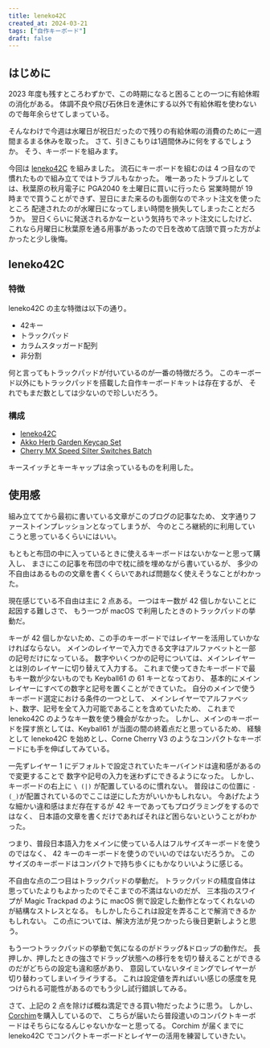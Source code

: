 ```yaml
---
title: leneko42C 
created_at: 2024-03-21
tags: ["自作キーボード"]
draft: false
---
```


## はじめに

2023 年度も残すところわずかで、この時期になると困ることの一つに有給休暇の消化がある。
体調不良や飛び石休日を連休にする以外で有給休暇を使わないので毎年余らせてしまっている。

そんなわけで今週は水曜日が祝日だったので残りの有給休暇の消費のために一週間まるまる休みを取った。
さて、引きこもりは1週間休みに何をするでしょうか。
そう、キーボードを組みます。

今回は [leneko42C](https://booth.pm/ja/items/4790055) を組みました。
流石にキーボードを組むのは 4 つ目なので慣れたもので組み立てではトラブルもなかった。
唯一あったトラブルとしては、秋葉原の秋月電子に PGA2040 を土曜日に買いに行ったら
営業時間が 19 時までで買うことができず、翌日にまた来るのも面倒なのでネット注文を使ったところ
配達されたのが水曜日になってしまい時間を損失してしまったことだろうか。
翌日くらいに発送されるかなーという気持ちでネット注文にしたけど、
これなら月曜日に秋葉原を通る用事があったので日を改めて店頭で買った方がよかったと少し後悔。

## leneko42C

### 特徴

leneko42C の主な特徴は以下の通り。

- 42キー
- トラックパッド
- カラムスタッガード配列
- 非分割

何と言ってもトラックパッドが付いているのが一番の特徴だろう。
このキーボード以外にもトラックパッドを搭載した自作キーボードキットは存在するが、
それでもまだ数としては少ないので珍しいだろう。

### 構成

- [leneko42C](https://booth.pm/ja/items/4790055)
- [Akko Herb Garden Keycap Set](https://shop.yushakobo.jp/products/5684?_pos=1&_sid=814f57ca5&_ss=r&_fid=984fd9fe5)
- [Cherry MX Speed Silter Switches Batch](https://www.fumo-shop.com/ducky-keyswitch-cherry-mx-silver.html)

キースイッチとキーキャップは余っているものを利用した。

## 使用感

組み立ててから最初に書いている文章がこのブログの記事なため、
文字通りファーストインプレッションとなってしまうが、
今のところ継続的に利用していこうと思っているくらいにはいい。

もともと布団の中に入っているときに使えるキーボードはないかなーと思って購入し、
まさにこの記事を布団の中で枕に顔を埋めながら書いているが、
多少の不自由はあるものの文章を書くくらいであれば問題なく使えそうなことがわかった。

現在感じている不自由は主に 2 点ある。
一つはキー数が 42 個しかないことに起因する難しさで、
もう一つが macOS で利用したときのトラックパッドの挙動だ。

キーが 42 個しかないため、この手のキーボードではレイヤーを活用していかなければならない。
メインのレイヤーで入力できる文字はアルファベットと一部の記号だけになっている。
数字やいくつかの記号については、メインレイヤーとは別のレイヤーに切り替えて入力する。
これまで使ってきたキーボードで最もキー数が少ないものでも Keyball61 の 61 キーとなっており、
基本的にメインレイヤーにすべての数字と記号を置くことができていた。
自分のメインで使うキーボード選定における条件の一つとして、
メインレイヤーでアルファベット、数字、記号を全て入力可能であることを含めていたため、
これまで leneko42C のようなキー数を使う機会がなかった。
しかし、メインのキーボードを探す旅としては、Keyball61 が当面の間の終着点だと思っているため、
経験として leneko42C を始めとし、Corne Cherry V3 のようなコンパクトなキーボードにも手を伸ばしてみている。

一先ずレイヤー 1 にデフォルトで設定されていたキーバインドは違和感があるので変更することで
数字や記号の入力を迷わずにできるようになった。
しかし、キーボードの右上に `\ (|)` が配置しているのに慣れない。
普段はこの位置に `- (_)`が配置されているのでここは逆にした方がいいかもしれない。
今あげたような細かい違和感はまだ存在するが 42 キーであってもプログラミングをするのではなく、
日本語の文章を書くだけであればそれほど困らないということがわかった。

つまり、普段日本語入力をメインに使っている人はフルサイズキーボードを使うのではなく、
42 キーのキーボードを使うのでいいのではないだろうか。
このサイズのキーボードはコンパクトで持ち歩くにもかなりいいように感じる。

不自由な点の二つ目はトラックパッドの挙動だ。
トラックパッドの精度自体は思っていたよりもよかったのでそこまでの不満はないのだが、
三本指のスワイプが Magic Trackpad のように macOS 側で設定した動作となってくれないのが結構なストレスとなる。
もしかしたらこれは設定を弄ることで解消できるかもしれない。
この点については、解決方法が見つかったら後日更新しようと思う。

もう一つトラックパッドの挙動で気になるのがドラッグ&ドロップの動作だ。
長押しか、押したときの強さでドラッグ状態への移行をを切り替えることができるのだがどちらの設定も違和感があり、
意図していないタイミングでレイヤーが切り替わってしまいイライラする。
これは設定値を弄ればいい感じの感度を見つけられる可能性があるのでもう少し試行錯誤してみる。

さて、上記の 2 点を除けば概ね満足できる買い物だったように思う。
しかし、[Corchim](https://kbd.arashike.com/corchim)を購入しているので、
こちらが届いたら普段遣いのコンパクトキーボードはそちらになるんじゃないかなーと思ってる。
Corchim が届くまでに leneko42C でコンパクトキーボードとレイヤーの活用を練習していきたい。
